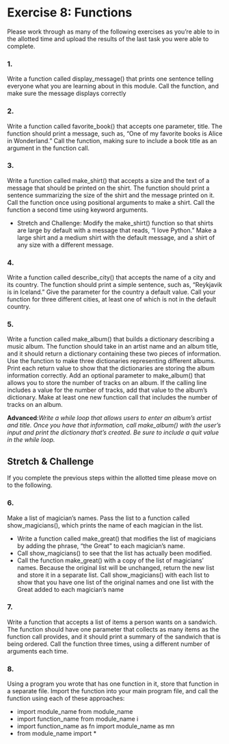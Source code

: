 # Exercise 8: Functions

Please work through as many of the following exercises as you’re able to in the allotted time and upload the results of the last task you were able to complete.

### 1.
Write a function called display_message() that prints one sentence telling everyone what you are learning about in this module. Call the function, and make sure the message displays correctly

### 2.
Write a function called favorite_book() that accepts one parameter, title. The function should print a message, such as, “One of my favorite books is Alice in Wonderland.” Call the function, making sure to include a book title as an argument in the function call.

### 3.
Write a function called make_shirt() that accepts a size and the text of a message that should be printed on the shirt. The function should print a sentence summarizing the size of the shirt and the message printed on it. Call the function once using positional arguments to make a shirt. Call the function a second time using keyword arguments.

-	Stretch and Challenge: Modify the make_shirt() function so that shirts are large by default with a message that reads, “I love Python.” Make a large shirt and a medium shirt with the default message, and a shirt of any size with a different message. 

### 4.
Write a function called describe_city() that accepts the name of a city and its country. The function should print a simple sentence, such as, “Reykjavik is in Iceland.” Give the parameter for the country a default value. Call your function for three different cities, at least one of which is not in the default country.

### 5.
Write a function called make_album() that builds a dictionary describing a music album. The function should take in an artist name and an album title, and it should return a dictionary containing these two pieces of information. Use the function to make three dictionaries representing different albums. Print each return value to show that the dictionaries are storing the album information correctly. Add an optional parameter to make_album() that allows you to store the number of tracks on an album. If the calling line includes a value for the number of tracks, add that value to the album’s dictionary. Make at least one new function call that includes the number of tracks on an album.

**Advanced**:*Write a while loop that allows users to enter an album’s artist and title. Once you have that information, call make_album() with the user’s input and print the dictionary that’s created. Be sure to include a quit value in the while loop.*

## Stretch & Challenge
If you complete the previous steps within the allotted time please move on to the following.

### 6.
Make a list of magician’s names. Pass the list to a function called show_magicians(), which prints the name of each magician in the list. 

- Write a function called make_great() that modifies the list of magicians by adding the phrase, “the Great” to each magician’s name. 
- Call show_magicians() to see that the list has actually been modified. 
- Call the function make_great() with a copy of the list of magicians’ names. Because the original list will be unchanged, return the new list and store it in a separate list. Call show_magicians() with each list to show that you have one list of the original names and one list with the Great added to each magician’s name

### 7.
Write a function that accepts a list of items a person wants on a sandwich. The function should have one parameter that collects as many items as the function call provides, and it should print a summary of the sandwich that is being ordered. Call the function three times, using a different number of arguments each time.

### 8.
Using a program you wrote that has one function in it, store that function in a separate file. Import the function into your main program file, and call the function using each of these approaches: 
- import module_name from module_name 
- import function_name from module_name i
- import function_name as fn import module_name as mn 
- from module_name import *
